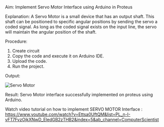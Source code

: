 Aim:
Implement Servo Motor Interface using Arduino in Proteus 

Explanation:
A Servo Motor is a small device that has an output shaft. This shaft can be positioned to specific angular positions by sending the servo a coded signal. 
As long as the coded signal exists on the input line, the servo will maintain the angular position of the shaft.

Procedure:
1) Create circuit
2) Copy the code and execute it on Arduino IDE.
3) Upload the code.
4) Run the project.

Output:

![Servo Motor](https://user-images.githubusercontent.com/91663578/171660957-15aa8505-1826-4de6-b0ee-023935313188.jpg)

Result:
Servo Motor interface successfully implemented on proteus using Arduino. 

Watch video tutorial on how to implement SERVO MOTOR Interface : https://www.youtube.com/watch?v=Ettsa0UftQM&list=PL_n-I-vFT7FvzOjkXNwD_EledGB2zTHB2&index=5&ab_channel=ComputerScientist
